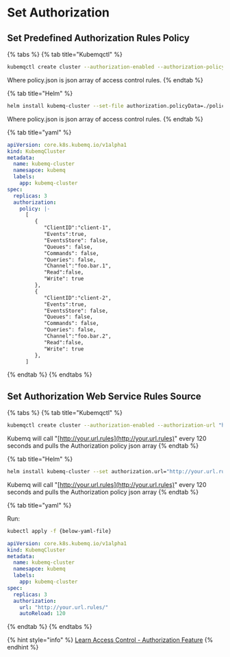 # Set Authorization

## Set Predefined Authorization Rules Policy

{% tabs %}
{% tab title="Kubemqctl" %}
```bash
kubemqctl create cluster --authorization-enabled --authorization-policy-file ./policy.json
```

Where policy.json is json array of access control rules.
{% endtab %}

{% tab title="Helm" %}
```bash
helm install kubemq-cluster --set-file authorization.policyData=./policy.json kubemq-charts/kubemq
```

Where policy.json is json array of access control rules.
{% endtab %}

{% tab title="yaml" %}
```yaml
apiVersion: core.k8s.kubemq.io/v1alpha1
kind: KubemqCluster
metadata:
  name: kubemq-cluster
  namesapce: kubemq
  labels:
    app: kubemq-cluster
spec:
  replicas: 3
  authorization:
    policy: |-
      [
         {
            "ClientID":"client-1",
            "Events":true,
            "EventsStore": false,
            "Queues": false,
            "Commands": false,
            "Queries": false,
            "Channel":"foo.bar.1",
            "Read":false,
            "Write": true
         },
         {
            "ClientID":"client-2",
            "Events":true,
            "EventsStore": false,
            "Queues": false,
            "Commands": false,
            "Queries": false,
            "Channel":"foo.bar.2",
            "Read":false,
            "Write": true
         },
      ]
```
{% endtab %}
{% endtabs %}

## Set Authorization Web Service Rules Source

{% tabs %}
{% tab title="Kubemqctl" %}
```bash
kubemqctl create cluster --authorization-enabled --authorization-url "http://your.url.rules/" --authorization-auto-reload 120
```

Kubemq will call "[http://your.url.rules](http://your.url.rules)" every 120 seconds and pulls the Authorization policy json array
{% endtab %}

{% tab title="Helm" %}
```bash
helm install kubemq-cluster --set authorization.url="http://your.url.rules/",authorization.autoReload=120 kubemq-charts/kubemq
```

Kubemq will call "[http://your.url.rules](http://your.url.rules)" every 120 seconds and pulls the Authorization policy json array
{% endtab %}

{% tab title="yaml" %}

Run:
```bash
kubectl apply -f {below-yaml-file}
```

```yaml
apiVersion: core.k8s.kubemq.io/v1alpha1
kind: KubemqCluster
metadata:
  name: kubemq-cluster
  namesapce: kubemq
  labels:
    app: kubemq-cluster
spec:
  replicas: 3
  authorization:
    url: "http://your.url.rules/"
    autoReload: 120
```
{% endtab %}
{% endtabs %}

{% hint style="info" %}
[Learn Access Control - Authorization Feature](../../learn/access-control/authorization.md)
{% endhint %}

